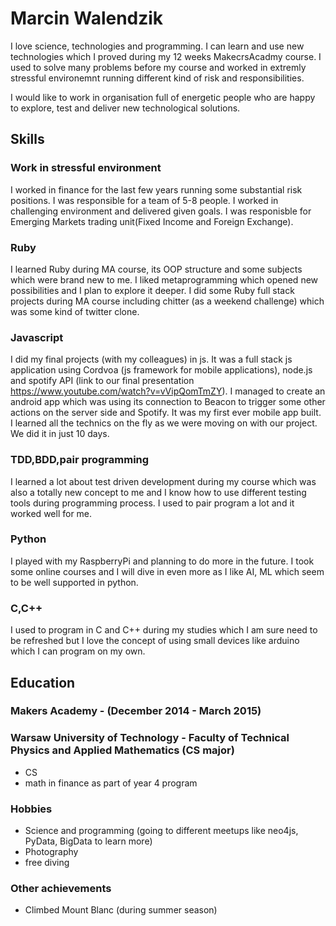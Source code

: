 # Marcin Walendzik 


I love science, technologies and programming. I can learn and use new technologies which I proved during my 12 weeks MakecrsAcadmy course. I used to solve many problems before my course and worked in extremly stressful environemnt running different kind of risk and responsibilities.

I would like to work in organisation full of energetic people who are happy to explore, test and deliver new technological solutions.


## Skills

### Work in stressful environment

I worked in finance for the last few years running some substantial risk positions. I was responsible for a team of 5-8 people. I worked in challenging environment and delivered given goals. I was responisble for Emerging Markets trading unit(Fixed Income and Foreign Exchange).

### Ruby

I learned Ruby during MA course, its OOP structure and some subjects which were brand new to me.
I liked metaprogramming which opened new possibilities and I plan to explore it deeper.
I did some Ruby full stack projects during MA course including chitter (as a weekend challenge) which was some kind of twitter clone.

### Javascript

I did my final projects (with my colleagues) in js.
It was a full stack js application using Cordvoa (js framework for mobile applications), node.js and spotify API (link to our final presentation https://www.youtube.com/watch?v=vVipQomTmZY).
I managed to create an android app which was using its connection to Beacon to trigger some other actions on the server side and Spotify. It was my first ever mobile app built. I learned all the technics on the fly as we were moving on with our project.
We did it in just 10 days.

### TDD,BDD,pair programming

I learned a lot about test driven development during my course which was also a totally new concept to me and I know how to use different testing tools during programming process. I used to pair program a lot and it worked well for me.

### Python

I played with my RaspberryPi and planning to do more in the future. I took some online courses and I will dive in even more as I like AI, ML which seem to be well supported in python.

### C,C++

I used to program in C and C++ during my studies which I am sure need to be refreshed but I love the concept of using small devices like arduino which I can program on my own.

## Education

### Makers Academy - (December 2014 - March 2015)

### Warsaw University of Technology - Faculty of Technical Physics and Applied Mathematics (CS major)

 - CS 
 - math in finance as part of year 4 program

### Hobbies
 - Science and programming (going to different meetups like neo4js, PyData, BigData to learn more)
 - Photography
 - free diving
 
### Other achievements
 - Climbed Mount Blanc (during summer season)
 

